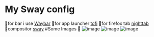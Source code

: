 # My Sway config 
for bar i use [Waybar](https://github.com/Alexays/Waybar)
󰈆for app launcher [tofi](https://github.com/philj56/tofi)
󰈹for firefox tab [nighttab](https://github.com/zombieFox/nightTab)
compositor [sway](https://github.com/swaywm/sway)
#Some Images 
![image](https://github.com/user-attachments/assets/235c8339-95d7-4582-8ac7-4732124d6acc)
![image](https://github.com/user-attachments/assets/bc24b8dd-b43a-4ff1-ae20-32aef5e60a09)
![image](https://github.com/user-attachments/assets/c4017199-b592-4a2c-848a-5cd0da8d7333)

